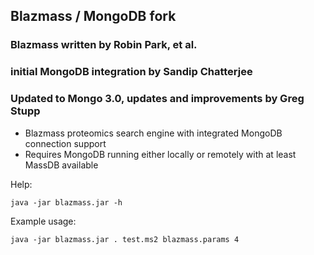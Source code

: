 ## Blazmass / MongoDB fork

### Blazmass written by Robin Park, et al.
### initial MongoDB integration by Sandip Chatterjee
### Updated to Mongo 3.0, updates and improvements by Greg Stupp

- Blazmass proteomics search engine with integrated MongoDB connection support
- Requires MongoDB running either locally or remotely with at least MassDB available

Help:
 
    java -jar blazmass.jar -h

Example usage:

    java -jar blazmass.jar . test.ms2 blazmass.params 4

